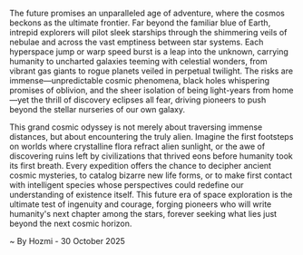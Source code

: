 
The future promises an unparalleled age of adventure, where the cosmos beckons as the ultimate frontier. Far beyond the familiar blue of Earth, intrepid explorers will pilot sleek starships through the shimmering veils of nebulae and across the vast emptiness between star systems. Each hyperspace jump or warp speed burst is a leap into the unknown, carrying humanity to uncharted galaxies teeming with celestial wonders, from vibrant gas giants to rogue planets veiled in perpetual twilight. The risks are immense—unpredictable cosmic phenomena, black holes whispering promises of oblivion, and the sheer isolation of being light-years from home—yet the thrill of discovery eclipses all fear, driving pioneers to push beyond the stellar nurseries of our own galaxy.

This grand cosmic odyssey is not merely about traversing immense distances, but about encountering the truly alien. Imagine the first footsteps on worlds where crystalline flora refract alien sunlight, or the awe of discovering ruins left by civilizations that thrived eons before humanity took its first breath. Every expedition offers the chance to decipher ancient cosmic mysteries, to catalog bizarre new life forms, or to make first contact with intelligent species whose perspectives could redefine our understanding of existence itself. This future era of space exploration is the ultimate test of ingenuity and courage, forging pioneers who will write humanity's next chapter among the stars, forever seeking what lies just beyond the next cosmic horizon.

~ By Hozmi - 30 October 2025
